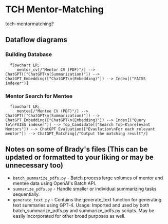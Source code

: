 # TCH Mentor-Matching

tech-mentormatching?

## Dataflow diagrams

### Building Database 

```mermaid
  flowchart LR;
     mentor_cv[/"Mentor CV (PDF)"/] --> ChatGPT(["ChatGPT\n(Summarization)"]) --> ChatGPT_Embedding(["ChatGPT\n(Embedding)"]) --> Index[("FAISS indexer")]
```

### Mentor Search for Mentee

```mermaid
  flowchart LR;
     mentee[/"Mentee CV (PDF)"/] --> ChatGPT(["ChatGPT\n(Summarization)"]) --> ChatGPT_Embedding(["ChatGPT\n(Embedding)"]) --> Index[("Query to\nFAISS indexer")] --> Top_Candidate(["Search Top-K\nrelevant Mentors"]) --> ChatGPT_Evaluation(["Evaulation\nFor each relevant mentor"]) --> ChatGPT_Matching[/"Output the matching result"/]
```


## Notes on some of Brady's files (This can be updated or formatted to your liking or may be unnecessary too)

* `batch_summarize_pdfs.py` - Batch process large volumes of mentor and mentee data using OpenAI's Batch API.
* `summarize_pdfs.py` - Handle smaller or individual summarizing tasks sequentially.
* `generate_text.py` - Contains the generate_text function for generating text summaries using GPT-4.
Usage: Imported and used by both batch_summarize_pdfs.py and summarize_pdfs.py scripts. May be easily incorporated for other broad purposes as well.

